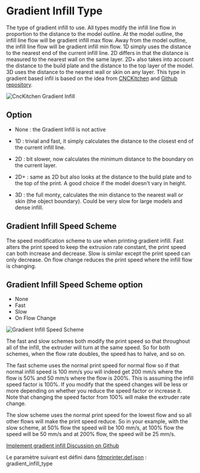 # Gradient Infill Type

The type of gradient infill to use. All types modify the infill line flow in proportion to the distance to the model outline. At the model outline, the infill line flow will be gradient infill max flow. Away from the model outline, the infill line flow will be gradient infill min flow. 1D simply uses the distance to the nearest end of the current infill line. 2D differs in that the distance is measured to the nearest wall on the same layer. 2D+ also takes into account the distance to the build plate and the distance to the top layer of the model. 3D uses the distance to the nearest wall or skin on any layer.
This type in gradient based infil is based on the idea from [CNCKitchen](https://www.cnckitchen.com/blog/gradient-infill-for-3d-prints) and [Github repository](https://github.com/CNCKitchen/GradientInfill).


![CncKitchen Gradient Infill](../images-mb/CncKitchenGradientInfill.png)

## Option

- None : the Gradient Infill is not active

- 1D : trivial and fast, it simply calculates the distance to the closest end of the current infill line.

- 2D : bit slower, now calculates the minimum distance to the boundary on the current layer.

- 2D+ : same as 2D but also looks at the distance to the build plate and to the top of the print. A good choice if the model doesn't vary in height.

- 3D : the full monty, calculates the min distance to the nearest wall or skin (the object boundary). Could be very slow for large models and dense infill.


## Gradient Infill Speed Scheme

The speed modification scheme to use when printing gradient infill. Fast alters the print speed to keep the extrusion rate constant, the print speed can both increase and decrease. Slow is similar except the print speed can only decrease. On flow change reduces the print speed where the infill flow is changing.


## Gradient Infill Speed Scheme option 
- None
- Fast
- Slow
- On Flow Change

![Gradient Infill Speed Scheme](../images-mb/Gradient_Infill_Speed_Scheme.jpg)

The fast and slow schemes both modify the print speed so that throughout all of the infill, the extruder will turn at the same speed. So for both schemes, when the flow rate doubles, the speed has to halve, and so on.

The fast scheme uses the normal print speed for normal flow so if that normal infill speed is 100 mm/s you will indeed get 200 mm/s where the flow is 50% and 50 mm/s where the flow is 200%. This is assuming the infill speed factor is 100%. If you modify that the speed changes will be less or more depending on whether you reduce the speed factor or increase it. Note that changing the speed factor from 100% will make the extruder rate change.

The slow scheme uses the normal print speed for the lowest flow and so all other flows will make the print speed reduce. So in your example, with the slow scheme, at 50% flow the speed will be 100 mm/s, at 100% flow the speed will be 50 mm/s and at 200% flow, the speed will be 25 mm/s.

[Implement gradient infill Discussion on Github](https://github.com/smartavionics/Cura/issues/38)


Le paramètre suivant est défini dans [fdmprinter.def.json](https://github.com/smartavionics/Cura/blob/mb-master/resources/definitions/fdmprinter.def.json) : gradient_infill_type